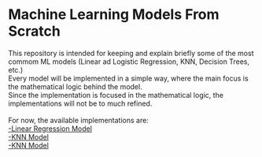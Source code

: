 # Machine Learning Models From Scratch

This repository is intended for keeping and explain briefly some of the most commom ML models (Linear ad Logistic Regression, KNN, Decision Trees, etc.)
<br>
Every model will be implemented in a simple way, where the main focus is the mathematical logic behind the model.
<br>
Since the implementation is focused in the mathematical logic, the implementations will not be to much refined.
<br><br>
For now, the available implementations are:
<br>
<a href="https://github.com/pesr0/ml_from_scratch/tree/main/reg_model_from_scratch">-Linear Regression Model</a>
<br>
<a href="https://github.com/pesr0/ml_from_scratch/tree/main/knn_model_from_scratch">-KNN Model</a>
<br>
<a href="https://github.com/pesr0/ml_from_scratch/tree/main/kmeans_clust_from_scratch">-KNN Model</a>
